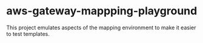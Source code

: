 # aws-gateway-mappping-playground
This project emulates aspects of the mapping environment to make it easier to test templates.
